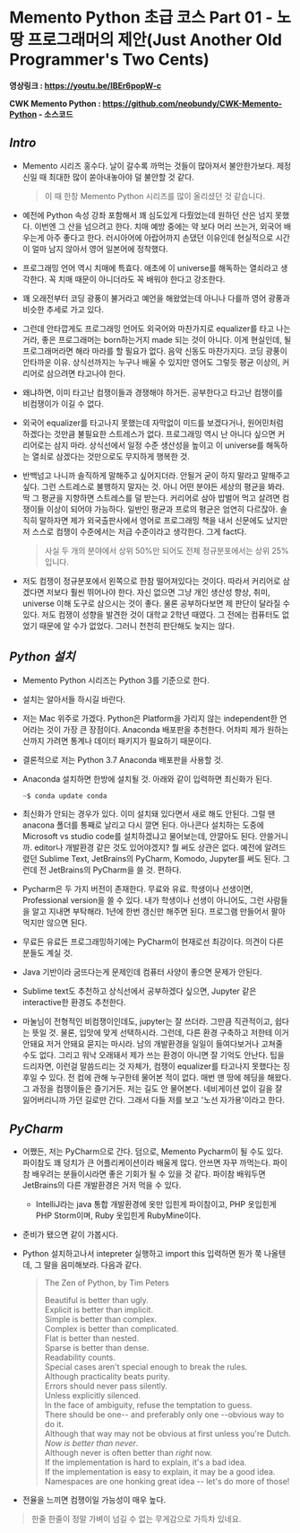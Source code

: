 # Memento Python 초급 코스 Part 01 - 노땅 프로그래머의 제안(Just Another Old Programmer's Two Cents)

**영상링크 : https://youtu.be/IBEr6popW-c**

**CWK Memento Python : https://github.com/neobundy/CWK-Memento-Python - 소스코드**

## ***Intro***

- Memento 시리즈 홍수다. 날이 갈수록 까먹는 것들이 많아져서 불안한가보다. 제정신일 때 최대한 많이 쏟아내놓아야 덜 불안할 것 같다.

    > 이 때 한창 Memento Python 시리즈를 많이 올리셨던 것 같습니다.

- 예전에 Python 속성 강좌 포함해서 꽤 심도있게 다뤘었는데 원하던 산은 넘지 못했다. 이번엔 그 산을 넘으려고 한다. 치매 예방 중에는 약 보다 머리 쓰는거, 외국어 배우는게 아주 좋다고 한다. 러시아어에 아랍어까지 손댔던 이유인데 현실적으로 시간이 얼마 남지 않아서 영어 일본어에 정착했다.

- 프로그래밍 언어 역시 치매에 특효다. 애초에 이 universe를 해독하는 열쇠라고 생각한다. 꼭 치매 때문이 아니더라도 꼭 배워야 한다고 강조한다.

- 꽤 오래전부터 코딩 광풍이 불거라고 예언을 해왔었는데 아니나 다를까 영어 광풍과 비슷한 추세로 가고 있다.

- 그런데 안타깝게도 프로그래밍 언어도 외국어와 마찬가지로 equalizer를 타고 나는거라, 좋은 프로그래머는 born하는거지 made 되는 것이 아니다. 이게 현실인데, 될 프로그래머라면 해라 마라를 할 필요가 없다. 음악 신동도 마찬가지다. 코딩 광풍이 안타까운 이유. 상식선까지는 누구나 배울 수 있지만 영어도 그렇듯 평균 이상의, 커리어로 삼으려면 타고나야 한다. 

- 왜냐하면, 이미 타고난 컴쟁이들과 경쟁해야 하거든. 공부한다고 타고난 컴쟁이를 비컴쟁이가 이길 수 없다. 

- 외국어 equalizer를 타고나지 못했는데 자막없이 미드를 보겠다거나, 원어민처럼 하겠다는 것만큼 불필요한 스트레스가 없다. 프로그래밍 역시 난 아니다 싶으면 커리어로는 삼지 마라. 상식선에서 일정 수준 생산성을 높이고 이 universe를 해독하는 열쇠로 삼겠다는 것만으로도 무지하게 행복한 것. 

- 반백넘고 나니까 솔직하게 말해주고 싶어지더라. 안될거 굳이 하지 말라고 말해주고 싶다. 그런 스트레스로 불행하지 말자는 것. 아니 어떤 분야든 세상의 평균을 봐라. 딱 그 평균을 지향하면 스트레스를 덜 받는다. 커리어로 삼아 밥벌어 먹고 살려면 컴쟁이들 이상이 되어야 가능하다. 일반인 평균과 프로의 평균은 엄연히 다르잖아. 솔직히 말하자면 제가 외국출판사에서 영어로 프로그래밍 책을 내서 신문에도 났지만 저 스스로 컴쟁이 수준에서는 저급 수준이라고 생각한다. 그게 fact다. 

    > 사실 두 개의 분야에서 상위 50%만 되어도 전체 정규분포에서는 상위 25%입니다.

- 저도 컴쟁이 정규분포에서 왼쪽으로 한참 떨어져있다는 것이다. 따라서 커리어로 삼겠다면 저보다 훨씬 뛰어나야 한다. 자신 없으면 그냥 개인 생산성 향상, 취미, universe 이해 도구로 삼으시는 것이 좋다. 물론 공부하다보면 제 판단이 달라질 수 있다. 저도 컴쟁이 성향을 발견한 것이 대학교 2학년 때였다. 그 전에는 컴퓨터도 없었기 때문에 알 수가 없었다. 그러니 천천히 판단해도 늦지는 않다. 

## ***Python 설치***

- Memento Python 시리즈는 Python 3를 기준으로 한다.

- 설치는 알아서들 하시길 바란다.

- 저는 Mac 위주로 가겠다. Python은 Platform을 가리지 않는 independent한 언어라는 것이 가장 큰 장점이다. Anaconda 배포판을 추천한다. 어차피 제가 원하는 산까지 가려면 통계나 데이터 패키지가 필요하기 때문이다.

- 결론적으로 저는 Python 3.7 Anaconda 배포판을 사용할 것.

- Anaconda 설치하면 한방에 설치될 것. 아래와 같이 입력하면 최신화가 된다.

    ```python
    ~$ conda update conda
    ```

- 최신화가 안되는 경우가 있다. 이미 설치돼 있다면서 새로 해도 안된다. 그럴 땐 anacona 폴더를 통째로 날리고 다시 깔면 된다. 아나콘다 설치하는 도중에 Microsoft vs studio code를 설치하겠냐고 물어보는데, 안깔아도 된다. 안쓸거니까. editor나 개발환경 같은 것도 있어야겠지? 뭘 써도 상관은 없다. 예전에 알려드렸던 Sublime Text, JetBrains의 PyCharm, Komodo, Jupyter를 써도 된다. 그런데 전 JetBrains의 PyCharm을 쓸 것. 편하다.

- Pycharm은 두 가지 버전이 존재한다. 무료와 유료. 학생이나 선생이면, Professional version을 쓸 수 있다. 내가 학생이나 선생이 아니어도, 그런 사람들을 알고 지내면 부탁해라. 1년에 한번 갱신만 해주면 된다. 프로그램 만들어서 팔아먹지만 않으면 된다. 

- 무료든 유료든 프로그래밍하기에는 PyCharm이 현재로선 최강이다. 의견이 다른 분들도 계실 것. 

- Java 기반이라 굼뜨다는게 문제인데 컴퓨터 사양이 좋으면 문제가 안된다. 

- Sublime text도 추천하고 상식선에서 공부하겠다 싶으면, Jupyter 같은 interactive한 환경도 추천한다. 

- 마눌님이 전형적인 비컴쟁이인데도, jupyter는 잘 쓰더라. 그만큼 직관적이고, 쉽다는 뜻일 것. 물론, 입맛에 맞게 선택하시라. 그런데, 다른 환경 구축하고 저한테 이거 안돼요 저거 안돼요 묻지는 마시라. 남의 개발환경을 일일이 들여다보거나 고쳐줄 수도 없다. 그리고 워낙 오래돼서 제가 쓰는 환경이 아니면 잘 기억도 안난다. 팁을 드리자면, 이런걸 말씀드리는 것 자체가, 컴쟁이 equalizer를 타고나지 못했다는 징후일 수 있다. 전 컴에 관해 누구한테 물어본 적이 없다. 매번 맨 땅에 헤딩을 해왔다. 그 과정을 컴쟁이들은 즐기거든. 저는 길도 안 물어본다. 네비게이션 없이 길을 잘 잃어버리니까 가던 길로만 간다. 그래서 다들 저를 보고 '노선 자가용'이라고 한다. 

## ***PyCharm***

- 어쨌든, 저는 PyCharm으로 간다. 덤으로, Memento Pycharm이 될 수도 있다. 파이참도 꽤 덩치가 큰 어플리케이션이라 배울게 많다. 안쓰면 자꾸 까먹는다. 파이참 배우려는 분들이시라면 좋은 기회가 될 수 있을 것 같다. 파이참 배워두면 JetBrains의 다른 개발환경은 거저 먹을 수 있다. 

    - IntelliJ라는 java 통합 개발환경에 옷만 입힌게 파이참이고, PHP 옷입힌게 PHP Storm이며, Ruby 옷입힌게 RubyMine이다. 

- 준비가 됐으면 같이 가봅시다.

- Python 설치하고나서 intepreter 실행하고 import this 입력하면 뭔가 쭉 나올텐데, 그 말을 음미해보라. 다음과 같다. 

    > The Zen of Python, by Tim Peters
    > 
    > Beautiful is better than ugly.  
    > Explicit is better than implicit.  
    > Simple is better than complex.  
    > Complex is better than complicated.  
    > Flat is better than nested.  
    > Sparse is better than dense.  
    > Readability counts.  
    > Special cases aren't special enough to break the rules.  
    > Although practicality beats purity.  
    > Errors should never pass silently.    
    > Unless explicitly silenced.  
    > In the face of ambiguity, refuse the temptation to guess.  
    > There should be one-- and preferably only one --obvious way to do it.  
    > Although that way may not be obvious at first unless you're Dutch.  
    > *Now is better than never*.    
    > Although never is often better than *right* now.  
    > If the implementation is hard to explain, it's a bad idea.  
    > If the implementation is easy to explain, it may be a good idea.  
    > Namespaces are one honking great idea -- let's do more of those!

- 전율을 느끼면 컴쟁이일 가능성이 매우 높다.

> 한줄 한줄이 정말 가벼이 넘길 수 없는 무게감으로 가득차 있네요. 